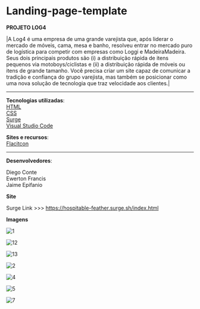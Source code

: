# Landing-page-template


**PROJETO LOG4**

|A Log4 é uma empresa de uma grande varejista que, após liderar o mercado de móveis, cama, mesa e banho, resolveu entrar no mercado puro de logística para competir com empresas como Loggi e MadeiraMadeira. Seus dois principais produtos são (i) a distribuição rápida de itens pequenos via motoboys/ciclistas e (ii) a distribuição rápida de móveis ou itens de grande tamanho. Você precisa criar um site capaz de comunicar a tradição e confiança do grupo varejista, mas também se posicionar como uma nova solução de tecnologia que traz velocidade aos clientes.|

__________________________________________________________________________________________________________

**Tecnologias utilizadas**:\
[HTML](https://html.spec.whatwg.org/multipage/)\
[CSS](https://www.w3.org/Style/CSS/Overview.en.html)\
[Surge](https://surge.sh/)\
[Visual Studio Code](https://code.visualstudio.com/docs/editor/vscode-web)

**Sites e recursos**:\
[Flacitcon](https://www.flaticon.com/)


__________________________________________________________________________________________________________

**Desenvolvedores**:

Diego Conte\
Ewerton Francis\
Jaime Epifanio

**Site**

Surge Link >>> https://hospitable-feather.surge.sh/index.html

**Imagens**

![1](https://user-images.githubusercontent.com/17241363/148705913-30ce445c-03d5-4bcc-bc23-f45cf991da11.png)

![12](https://user-images.githubusercontent.com/17241363/148705950-cea0f0b8-d634-4e0f-88b0-292777a16eb7.jpeg)

![13](https://user-images.githubusercontent.com/17241363/148705957-f09d9e33-59b6-4a77-a6bc-a3dad522b4c4.jpeg)

![2](https://user-images.githubusercontent.com/17241363/148705963-e164223b-2e29-4940-9237-0d2ed9085d28.png)

![4](https://user-images.githubusercontent.com/17241363/148705966-7969dd3c-4e45-4f87-82db-2882ef6e1b6a.png)

![5](https://user-images.githubusercontent.com/17241363/148705968-59081570-f1ee-43b5-a932-be8959765824.png)

![7](https://user-images.githubusercontent.com/17241363/148705970-1e64d395-9578-497e-a32c-8ec689129586.png)



